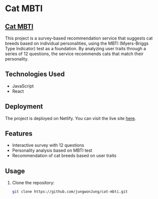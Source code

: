 # Cat MBTI

## [Cat MBTI](https://ubiquitous-gelato-53aba5.netlify.app/)


This project is a survey-based recommendation service that suggests cat breeds based on individual personalities, using the MBTI (Myers-Briggs Type Indicator) test as a foundation. By analyzing user traits through a series of 12 questions, the service recommends cats that match their personality.

## Technologies Used

- JavaScript
- React

## Deployment

The project is deployed on Netlify. You can visit the live site [here](<insert-live-site-url>).

## Features

- Interactive survey with 12 questions
- Personality analysis based on MBTI test
- Recommendation of cat breeds based on user traits

## Usage

1. Clone the repository:

   ```bash
   git clone https://github.com/jungwonJung/cat-mbti.git
   ```
